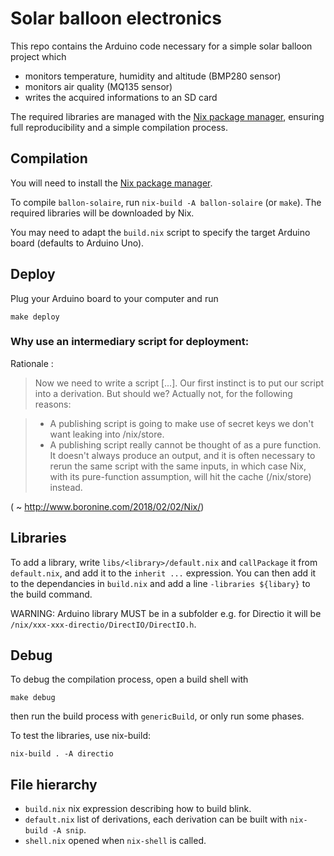 # Solar balloon electronics

This repo contains the Arduino code necessary for a simple solar balloon project which

* monitors temperature, humidity and altitude (BMP280 sensor)
* monitors air quality (MQ135 sensor)
* writes the acquired informations to an SD card

The required libraries are managed with the [Nix package manager](https://nixos.org/nix/), ensuring full reproducibility and a simple compilation process.

## Compilation

You will need to install the [Nix package manager](https://nixos.org/nix/).

To compile `ballon-solaire`, run `nix-build -A ballon-solaire` (or `make`). The required libraries will be downloaded by Nix.

You may need to adapt the `build.nix` script to specify the target Arduino board (defaults to Arduino Uno).

## Deploy

Plug your Arduino board to your computer and run

```
make deploy
```

### Why use an intermediary script for deployment:

Rationale :

> Now we need to write a script [...]. Our first instinct is to put our script into a derivation. But should we? Actually not, for the following reasons:

> *  A publishing script is going to make use of secret keys we don't want leaking into /nix/store.
> *  A publishing script really cannot be thought of as a pure function. It doesn't always produce an output, and it is often necessary to rerun the same script with the same inputs, in which case Nix, with its pure-function assumption, will hit the cache (/nix/store) instead.

( ~ <http://www.boronine.com/2018/02/02/Nix/>)

## Libraries

To add a library, write `libs/<library>/default.nix` and `callPackage` it from `default.nix`, and add it to the `inherit ...` expression.
You can then add it to the dependancies in `build.nix` and add a line `-libraries ${libary}` to the build command.

WARNING: Arduino library MUST be in a subfolder e.g. for Directio it will be `/nix/xxx-xxx-directio/DirectIO/DirectIO.h`.

## Debug

To debug the compilation process, open a build shell with
```
make debug
```

then run the build process with `genericBuild`, or only run some phases.

To test the libraries, use nix-build:

```
nix-build . -A directio
```

## File hierarchy

* `build.nix` nix expression describing how to build blink.
* `default.nix` list of derivations, each derivation can be built with `nix-build -A snip`.
* `shell.nix` opened when `nix-shell` is called.

